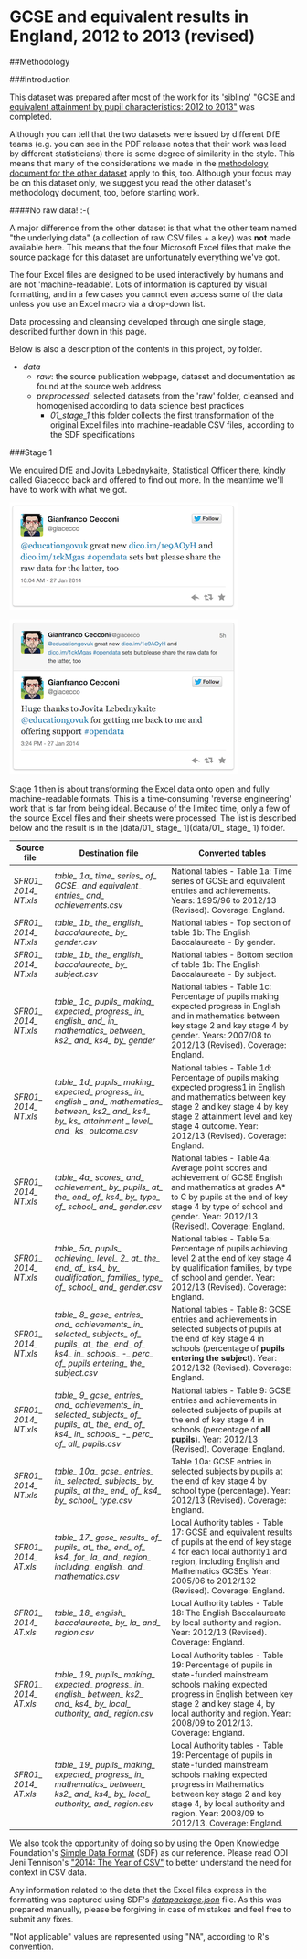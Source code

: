 GCSE and equivalent results in England, 2012 to 2013 (revised)
==============================================================

##Methodology

###Introduction

This dataset was prepared after most of the work for its 'sibling' ["GCSE and equivalent attainment by pupil characteristics: 2012 to 2013"](https://github.com/Digital-Contraptions-Imaginarium/GCSE-and-equivalent-attainment-by-pupil-characteristics-2012-to-2013) was completed. 

Although you can tell that the two datasets were issued by different DfE teams (e.g. you can see in the PDF release notes that their work was lead by different statisticians) there is some degree of similarity in the style. This means that many of the considerations we made in the [methodology document for the other dataset](https://github.com/Digital-Contraptions-Imaginarium/GCSE-and-equivalent-attainment-by-pupil-characteristics-2012-to-2013/blob/master/methodology.md) apply to this, too. Although your focus may be on this dataset only, we suggest you read the other dataset's methodology document, too, before starting work.

####No raw data! :-(

A major difference from the other dataset is that what the other team named "the underlying data" (a collection of raw CSV files + a key) was **not** made available here. This means that the four Microsoft Excel files that make the source package for this dataset are unfortunately everything we've got.

The four Excel files are designed to be used interactively by humans and are not 'machine-readable'. Lots of information is captured by visual formatting, and in a few cases you cannot even access some of the data unless you use an Excel macro via a drop-down list.

Data processing and cleansing developed through one single stage, described further down in this page.

Below is also a description of the contents in this project, by folder.
- *data*
    - *raw*: the source publication webpage, dataset and documentation as found at the source web address
    - *preprocessed*: selected datasets from the 'raw' folder, cleansed and homogenised according to data science best practices
    	- *01_stage_1* this folder collects the first transformation of the original Excel files into machine-readable CSV files, according to the SDF specifications

###Stage 1

We enquired DfE and Jovita Lebednykaite, Statistical Officer there, kindly called Giacecco back and offered to find out more. In the meantime we'll have to work with what we got. 

[![Giacecco asking for the raw data on Twitter](images/twitter1.png "Giacecco asking for the raw data on Twitter")](https://twitter.com/giacecco/status/427743908047884288)

[![Giacecco thanking after being called back by DfE](images/twitter2.png "Giacecco thanking after being called back by DfE")](https://twitter.com/giacecco/status/427824518275825665)

Stage 1 then is about transforming the Excel data onto open and fully machine-readable formats. This is a time-consuming 'reverse engineering' work that is far from being ideal. Because of the limited time, only a few of the source Excel files and their sheets were processed. The list is described below and the result is in the [data/01_ stage_ 1](data/01_ stage_ 1) folder.

Source file | Destination file | Converted tables
------------|----------|-----------------
*SFR01_ 2014_ NT.xls* | *table_ 1a_ time_ series_ of_ GCSE_ and equivalent_ entries_ and_ achievements.csv* | National tables - Table 1a: Time series of GCSE and equivalent entries and achievements. Years: 1995/96 to 2012/13 (Revised). Coverage: England.
*SFR01_ 2014_ NT.xls* | *table_ 1b_ the_ english_ baccalaureate_ by_ gender.csv* | National tables - Top section of table 1b: The English Baccalaureate - By gender.
*SFR01_ 2014_ NT.xls* | *table_ 1b_ the_ english_ baccalaureate_ by_ subject.csv* | National tables - Bottom section of table 1b: The English Baccalaureate - By subject.
*SFR01_ 2014_ NT.xls* | *table_ 1c_ pupils_ making_ expected_ progress_ in_ english_ and_ in_ mathematics_ between_ ks2_ and_ ks4_ by_ gender* | National tables - Table 1c: Percentage of pupils making expected progress in English and in mathematics between key stage 2 and key stage 4 by gender. Years: 2007/08 to 2012/13 (Revised). Coverage: England.
*SFR01_ 2014_ NT.xls* | *table_ 1d_ pupils_ making_ expected_ progress_ in_ english _ and_ mathematics_ between_ ks2_ and_ ks4_ by_ ks_ attainment _ level_ and_ ks_ outcome.csv* | National tables - Table 1d: Percentage of pupils making expected progress1 in English and mathematics between key stage 2 and key stage 4 by key stage 2 attainment level and key stage 4 outcome. Year: 2012/13 (Revised). Coverage: England.
*SFR01_ 2014_ NT.xls* | *table_ 4a_ scores_ and_ achievement_ by_ pupils_ at_ the_ end_ of_ ks4_ by_ type_ of_ school_ and_ gender.csv* | National tables - Table 4a: Average point scores and achievement of GCSE English and mathematics at grades A* to C by pupils at the end of key stage 4 by type of school and gender. Year: 2012/13 (Revised). Coverage: England.
*SFR01_ 2014_ NT.xls* | *table_ 5a_ pupils_ achieving_ level_ 2_ at_ the_ end_ of_ ks4_ by_ qualification_ families_ type_ of_ school_ and_ gender.csv* | National tables - Table 5a:  Percentage of pupils achieving level 2 at the end of key stage 4 by qualification families, by type of school and gender. Year: 2012/13 (Revised). Coverage: England.
*SFR01_ 2014_ NT.xls* | *table_ 8_ gcse_ entries_ and_ achievements_ in_ selected_ subjects_ of_ pupils_ at_ the_ end_ of_ ks4_ in_ schools_ -_ perc_ of_ pupils entering_ the_ subject.csv* | National tables - Table 8: GCSE entries and achievements in selected subjects of pupils at the end of key stage 4 in schools (percentage of **pupils entering the subject**). Year: 2012/132 (Revised). Coverage: England.
*SFR01_ 2014_ NT.xls* | *table_ 9_ gcse_ entries_ and_ achievements_ in_ selected_ subjects_ of_ pupils_ at_ the_ end_ of_ ks4_ in_ schools_ -_ perc_ of_ all_ pupils.csv* | National tables - Table 9: GCSE entries and achievements in selected subjects of pupils at the end of key stage 4 in schools (percentage of **all pupils**). Year: 2012/13 (Revised). Coverage: England.
*SFR01_ 2014_ NT.xls* | *table_ 10a_ gcse_ entries_ in_ selected_ subjects_ by_ pupils_ at the_ end_ of_ ks4_ by_ school_ type.csv* | Table 10a: GCSE entries in selected subjects by pupils at the end of key stage 4 by school type (percentage). Year: 2012/13 (Revised). Coverage: England.
*SFR01_ 2014_ AT.xls* | *table_ 17_ gcse_ results_ of_ pupils_ at_ the_ end_ of_ ks4_ for_ la_ and_ region_ including_ english_ and_ mathematics.csv*| Local Authority tables - Table 17: GCSE and equivalent results of pupils at the end of key stage 4 for each local authority1 and region, including English and Mathematics GCSEs. Year: 2005/06 to 2012/132 (Revised). Coverage: England.
*SFR01_ 2014_ AT.xls* | *table_ 18_ english_ baccalaureate_ by_ la_ and_ region.csv*| Local Authority tables - Table 18: The English Baccalaureate by local authority and region. Year: 2012/13 (Revised). Coverage: England.
*SFR01_ 2014_ AT.xls* | *table_ 19_ pupils_ making_ expected_ progress_ in_ english_ between_ ks2_ and_ ks4_ by_ local_ authority_ and_ region.csv*| Local Authority tables - Table 19: Percentage of pupils in state-funded mainstream schools making expected progress in English between key stage 2 and key stage 4, by local authority and region. Year: 2008/09 to 2012/13. Coverage: England.
*SFR01_ 2014_ AT.xls* | *table_ 19_ pupils_ making_ expected_ progress_ in_ mathematics_ between_ ks2_ and_ ks4_ by_ local_ authority_ and_ region.csv*| Local Authority tables - Table 19: Percentage of pupils in state-funded mainstream schools making expected progress in Mathematics between key stage 2 and key stage 4, by local authority and region. Year: 2008/09 to 2012/13. Coverage: England.

We also took the opportunity of doing so by using the Open Knowledge Foundation's [Simple Data Format](http://dataprotocols.org/simple-data-format/) (SDF) as our reference. Please read ODI Jeni Tennison's ["2014: The Year of CSV"](http://theodi.org/blog/2014-the-year-of-csv) to better understand the need for context in CSV data. 

Any information related to the data that the Excel files express in the formatting was captured using SDF's [*datapackage.json*](/data/processed/01_stage_1/datapackage.json) file. As this was prepared manually, please be forgiving in case of mistakes and feel free to submit any fixes. 

"Not applicable" values are represented using "NA", according to R's convention.


